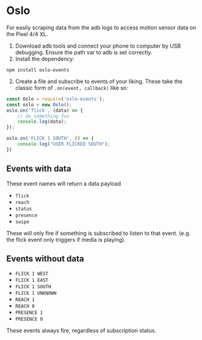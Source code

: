  # Oslo

 For easily scraping data from the adb logs to access motion sensor data on the Pixel 4/4 XL.

 1. Download adb tools and connect your phone to computer by USB debugging. Ensure the path var to adb is set correctly.
 2. Install the dependency:
 ```
npm install oslo-events
```
 2. Create a file and subscribe  to events of your liking. These take the classic form of `.on(event, callback)` like so:
```js
const Oslo = require('oslo-events');
const oslo = new Oslo();
oslo.on('flick', (data) => {
    // do something fun
    console.log(data);
});

oslo.on('FLICK 1 SOUTH', () => {
    console.log("USER FLICKED SOUTH");
})
```

## Events with data
These event names will return a data payload
* `flick`
* `reach`
* `status`
* `presence`
* `swipe`

These will only fire if something is subscribed to listen to that event. (e.g. the flick event only triggers if media is playing).

## Events without data
* `FLICK 1 WEST`
* `FLICK 1 EAST`
* `FLICK 1 SOUTH`
* `FLICK 1 UNKNOWN`
* `REACH 1`
* `REACH 0`
* `PRESENCE 1`
* `PRESENCE 0`

These events always fire, regardless of subscription status. 
